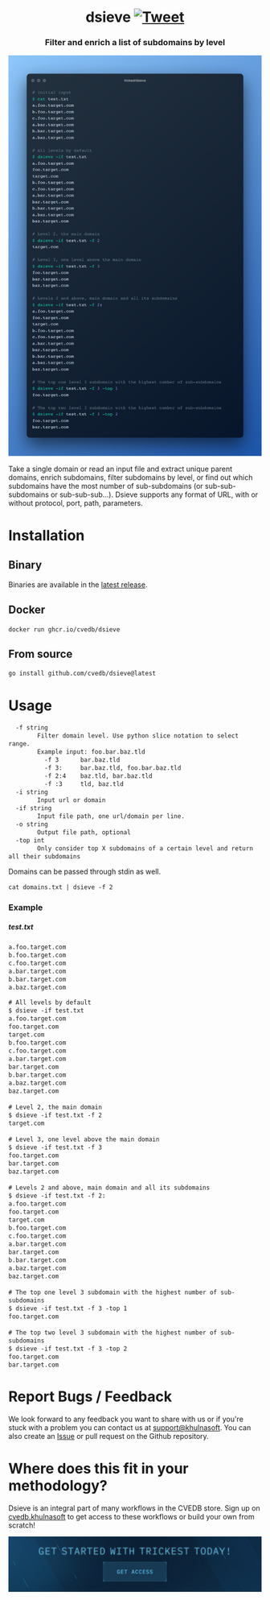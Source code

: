 <h1 align="center">dsieve <a href="https://twitter.com/intent/tweet?text=dsieve%20-%20Filter%20and%20enrich%20a%20list%20of%20subdomains%20by%20level%20%40khulnasoft%0Ahttps%3A%2F%2Fgithub.com%2Fcvedb%2Fdsieve&hashtags=bugbounty,bugbountytips,infosec"><img src="https://img.shields.io/badge/Tweet--lightgrey?logo=twitter&style=social" alt="Tweet" height="20"/></a></h1>
<h3 align="center">Filter and enrich a list of subdomains by level</h3>

![dsieve](dsieve.png "dsieve")

Take a single domain or read an input file and extract unique parent domains, enrich subdomains, filter subdomains by level, or find out which subdomains have the most number of sub-subdomains (or sub-sub-subdomains or sub-sub-sub...). Dsieve supports any format of URL, with or without protocol, port, path, parameters.

# Installation
## Binary
Binaries are available in the [latest release](https://github.com/cvedb/dsieve/releases/latest).

## Docker
```
docker run ghcr.io/cvedb/dsieve
```

## From source
```
go install github.com/cvedb/dsieve@latest
```

# Usage
```
  -f string
    	Filter domain level. Use python slice notation to select range.
    	Example input: foo.bar.baz.tld
    	  -f 3      bar.baz.tld
    	  -f 3:     bar.baz.tld, foo.bar.baz.tld
    	  -f 2:4    baz.tld, bar.baz.tld
    	  -f :3     tld, baz.tld
  -i string
    	Input url or domain
  -if string
    	Input file path, one url/domain per line.
  -o string
    	Output file path, optional
  -top int
    	Only consider top X subdomains of a certain level and return all their subdomains
```

Domains can be passed through stdin as well.
```
cat domains.txt | dsieve -f 2
```

### Example
##### test.txt
```
a.foo.target.com
b.foo.target.com
c.foo.target.com
a.bar.target.com
b.bar.target.com
a.baz.target.com
```

```shell script
# All levels by default
$ dsieve -if test.txt
a.foo.target.com
foo.target.com
target.com
b.foo.target.com
c.foo.target.com
a.bar.target.com
bar.target.com
b.bar.target.com
a.baz.target.com
baz.target.com

# Level 2, the main domain
$ dsieve -if test.txt -f 2
target.com

# Level 3, one level above the main domain
$ dsieve -if test.txt -f 3
foo.target.com
bar.target.com
baz.target.com

# Levels 2 and above, main domain and all its subdomains
$ dsieve -if test.txt -f 2:
a.foo.target.com
foo.target.com
target.com
b.foo.target.com
c.foo.target.com
a.bar.target.com
bar.target.com
b.bar.target.com
a.baz.target.com
baz.target.com

# The top one level 3 subdomain with the highest number of sub-subdomains
$ dsieve -if test.txt -f 3 -top 1
foo.target.com

# The top two level 3 subdomain with the highest number of sub-subdomains
$ dsieve -if test.txt -f 3 -top 2
foo.target.com
bar.target.com
```

# Report Bugs / Feedback
We look forward to any feedback you want to share with us or if you're stuck with a problem you can contact us at [support@khulnasoft](mailto:support@khulnasoft). You can also create an [Issue](https://github.com/cvedb/dsieve/issues/new) or pull request on the Github repository.

# Where does this fit in your methodology?
Dsieve is an integral part of many workflows in the CVEDB store. Sign up on [cvedb.khulnasoft](https://cvedb.khulnasoft) to get access to these workflows or build your own from scratch!

[<img src="./banner.png" />](https://cvedb.io/auth/register)

